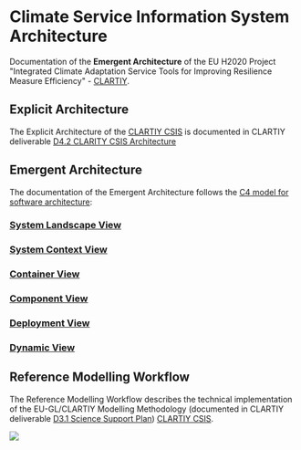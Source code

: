 # Climate Service Information System Architecture

Documentation of the **Emergent Architecture** of the EU H2020 Project "Integrated Climate Adaptation Service Tools for Improving Resilience Measure Efficiency" - [CLARTIY](http://www.clarity-h2020.eu/).

## Explicit Architecture

The Explicit Architecture of the [CLARTIY CSIS](//csis.myclimateservice.eu/) is documented in CLARTIY deliverable [D4.2 CLARITY CSIS Architecture](https://zenodo.org/communities/clarity/)


## Emergent Architecture

The documentation of the Emergent Architecture follows the [C4 model for software architecture](https://c4model.com/):

### [System Landscape View](//clarity-h2020.github.io/csis-architecture/docs/01-system-landscape-view)

### [System Context View](//clarity-h2020.github.io/csis-architecture/docs/02-system-context-view)

### [Container View](//clarity-h2020.github.io/csis-architecture/docs/03-container-view)

### [Component View](//clarity-h2020.github.io/csis-architecture/docs/04-component-view)

### [Deployment View](//clarity-h2020.github.io/csis-architecture/docs/05-deployment-view)

### [Dynamic View](//clarity-h2020.github.io/csis-architecture/docs/06-dynamic-view)

## Reference Modelling Workflow

The Reference Modelling Workflow describes the technical implementation of the EU-GL/CLARTIY Modelling Methodology 
(documented in CLARTIY deliverable [D3.1 Science Support Plan](https://zenodo.org/communities/clarity/)) [CLARTIY CSIS](//csis.myclimateservice.eu/).

![](//clarity-h2020.github.io/csis-architecture/docs/ReferenceModellingWorkflow.svg)